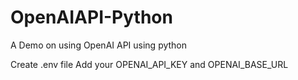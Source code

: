 # OpenAIAPI-Python
A Demo on using OpenAI API using python

Create .env file
Add your OPENAI_API_KEY and OPENAI_BASE_URL
